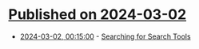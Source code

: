# [Published on 2024-03-02](index.md)

* [2024-03-02, 00:15:00](https://soylentnews.org/article.pl?sid=24/03/01/0143232&from=rss) - [Searching for Search Tools](https://soylentnews.org/article.pl?sid=24/03/01/0143232&from=rss)
